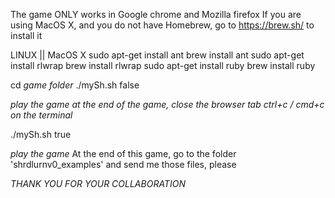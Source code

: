 The game ONLY works in Google chrome and Mozilla firefox
If you are using MacOS X, and you do not have Homebrew, go to https://brew.sh/ to install it

LINUX                       ||  MacOS X
sudo apt-get install ant		brew install ant
sudo apt-get install rlwrap		brew install rlwrap
sudo apt-get install ruby		brew install ruby

cd *game folder*
./mySh.sh false

*play the game*
*at the end of the game, close the browser tab*
*ctrl+c / cmd+c on the terminal*

./mySh.sh true

*play the game*
At the end of this game, go to the folder 'shrdlurnv0_examples' and send me those files, please

*THANK YOU FOR YOUR COLLABORATION*